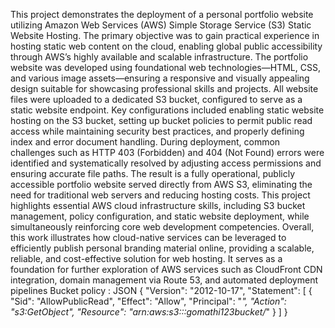This project demonstrates the deployment of a personal portfolio website utilizing Amazon Web
Services (AWS) Simple Storage Service (S3) Static Website Hosting. The primary objective was to
gain practical experience in hosting static web content on the cloud, enabling global public
accessibility through AWS’s highly available and scalable infrastructure.
The portfolio website was developed using foundational web technologies—HTML, CSS, and various
image assets—ensuring a responsive and visually appealing design suitable for showcasing
professional skills and projects. All website files were uploaded to a dedicated S3 bucket, configured
to serve as a static website endpoint.
Key configurations included enabling static website hosting on the S3 bucket, setting up bucket
policies to permit public read access while maintaining security best practices, and properly defining
index and error document handling. During deployment, common challenges such as HTTP 403
(Forbidden) and 404 (Not Found) errors were identified and systematically resolved by adjusting
access permissions and ensuring accurate file paths.
The result is a fully operational, publicly accessible portfolio website served directly from AWS S3,
eliminating the need for traditional web servers and reducing hosting costs. This project highlights
essential AWS cloud infrastructure skills, including S3 bucket management, policy configuration, and
static website deployment, while simultaneously reinforcing core web development competencies.
Overall, this work illustrates how cloud-native services can be leveraged to efficiently publish
personal branding material online, providing a scalable, reliable, and cost-effective solution for web
hosting. It serves as a foundation for further exploration of AWS services such as CloudFront CDN
integration, domain management via Route 53, and automated deployment pipelines
Bucket policy : JSON
{
    "Version": "2012-10-17",
    "Statement": [
        {
            "Sid": "AllowPublicRead",
            "Effect": "Allow",
            "Principal": "*",
            "Action": "s3:GetObject",
            "Resource": "arn:aws:s3:::gomathi123bucket/*"
        }
    ]
}
